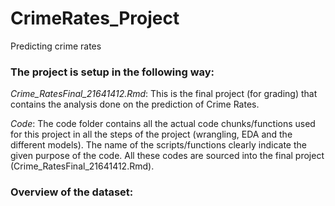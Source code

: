# CrimeRates_Project
Predicting crime rates

### The project is setup in the following way:

*Crime_RatesFinal_21641412.Rmd*: This is the final project (for grading) that contains the analysis done on the prediction of Crime Rates.

*Code*: The code folder contains all the actual code chunks/functions used for this project in all the steps of the project (wrangling, EDA and the different models). The name of the scripts/functions clearly indicate the given purpose of the code. All these codes are sourced into the final project (Crime_RatesFinal_21641412.Rmd). 

### Overview of the dataset:

